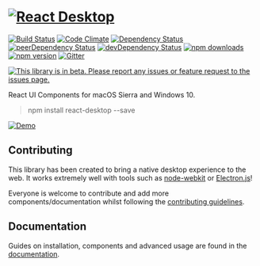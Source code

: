 # <a href="http://reactdesktop.js.org/" target="_blank">![React Desktop](https://rawgit.com/gabrielbull/react-desktop/master/docs/resources/react-desktop.svg "React Desktop")</a>

[![Build Status](https://travis-ci.org/gabrielbull/react-desktop.svg?branch=master)](https://travis-ci.org/gabrielbull/react-desktop)
[![Code Climate](https://codeclimate.com/github/gabrielbull/react-desktop/badges/gpa.svg)](https://codeclimate.com/github/gabrielbull/react-desktop)
[![Dependency Status](https://david-dm.org/gabrielbull/react-desktop.svg)](https://david-dm.org/gabrielbull/react-desktop)
[![peerDependency Status](https://david-dm.org/gabrielbull/react-desktop/peer-status.svg)](https://david-dm.org/gabrielbull/react-desktop#info=peerDependencies)
[![devDependency Status](https://david-dm.org/gabrielbull/react-desktop/dev-status.svg)](https://david-dm.org/gabrielbull/react-desktop#info=devDependencies)
[![npm downloads](http://img.shields.io/npm/dt/react-desktop.svg)](https://www.npmjs.org/package/react-desktop)
[![npm version](https://img.shields.io/npm/v/react-desktop.svg)](https://www.npmjs.org/package/react-desktop)
[![Gitter](https://badges.gitter.im/Join%20Chat.svg)](https://gitter.im/gabrielbull/react-desktop?utm_source=badge&utm_medium=badge&utm_campaign=pr-badge)

<a href="https://github.com/gabrielbull/react-desktop/issues" target="_blank">![This library is in beta. Please report any issues or feature request to the issues page.](https://rawgit.com/gabrielbull/react-desktop/master/docs/resources/alert.svg "This library is in beta. Please report any issues or feature request to the issues page.")</a>

React UI Components for macOS Sierra and Windows 10.

> npm install react-desktop --save

<a href="http://reactdesktop.js.org/demo/" target="_blank">![Demo](https://rawgit.com/gabrielbull/react-desktop/master/docs/resources/demo.svg "Demo")</a>

## Contributing

This library has been created to bring a native desktop experience to the web. It works extremely well with tools such as [node-webkit](http://nwjs.io) or [Electron.js](http://electron.atom.io)!

Everyone is welcome to contribute and add more components/documentation whilst following the [contributing guidelines](/CONTRIBUTING.md).

## Documentation

Guides on installation, components and advanced usage are found in the [documentation](http://reactdesktop.js.org).
